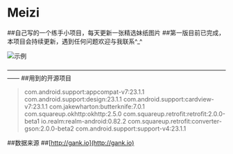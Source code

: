 # Meizi
##自己写的一个练手小项目，每天更新一张精选妹纸图片
##第一版目前已完成，本项目会持续更新，遇到任何问题欢迎与我联系^_^

![示例](http://7xq9wk.com1.z0.glb.clouddn.com/meizi.gif)

——————————————————————————————————————
##用到的开源项目

> com.android.support:appcompat-v7:23.1.1
> com.android.support:design:23.1.1
> com.android.support:cardview-v7:23.1.1
> com.jakewharton:butterknife:7.0.1 com.squareup.okhttp:okhttp:2.5.0
> com.squareup.retrofit:retrofit:2.0.0-beta1
> io.realm:realm-android:0.82.2
> com.squareup.retrofit:converter-gson:2.0.0-beta2
> com.android.support:support-v4:23.1.1

##数据来源
##[http://gank.io](http://gank.io) 

